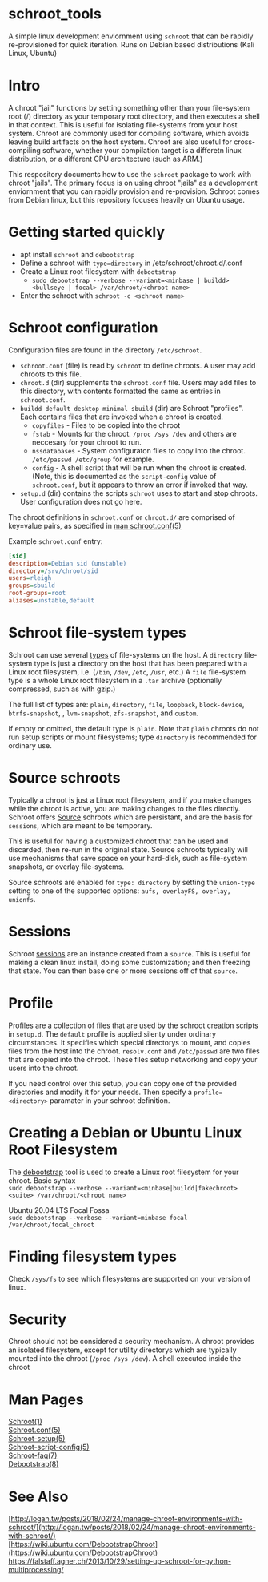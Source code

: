 # schroot_tools
A simple linux development enviornment using `schroot` that can be rapidly re-provisioned for quick iteration. Runs on Debian based distributions (Kali Linux, Ubuntu)

# Intro
A chroot "jail" functions by setting something other than your file-system root (/) directory as your temporary root directory, and then executes a shell in that context. This is useful for isolating file-systems from your host system. Chroot are commonly used for compiling software, which avoids leaving build artifacts on the host system. Chroot are also useful for cross-compiling software, whether your compilation target is a differetn linux distribution, or a different CPU architecture (such as ARM.)

This respository documents how to use the `schroot` package to work with chroot "jails". The primary focus is on using chroot "jails" as a development enviornment that you can rapidly provision and re-provision. Schroot comes from Debian linux, but this repository focuses heavily on Ubuntu usage.

# Getting started quickly
* apt install `schroot` and `debootstrap`
* Define a schroot with `type=directory` in /etc/schroot/chroot.d/<chroot name>.conf
* Create a Linux root filesystem with `debootstrap`  
  * `sudo debootstrap --verbose --variant=<minbase | buildd> <bullseye | focal> /var/chroot/<chroot name>`  
* Enter the schroot with `schroot -c <schroot name>`  

# Schroot configuration
Configuration files are found in the directory `/etc/schroot`.
* `schroot.conf` (file) is read by `schroot` to define chroots. A user may add chroots to this file.
* `chroot.d` (dir) supplements the `schroot.conf` file. Users may add files to this directory, with contents formatted the same as entries in  `schroot.conf`.
* `buildd default desktop minimal sbuild` (dir) are Schroot "profiles". Each contains files that are invoked when a chroot is created.
  * `copyfiles` - Files to be copied into the chroot
  * `fstab` - Mounts for the chroot. `/proc /sys /dev` and others are neccesary for your chroot to run.
  * `nssdatabases` - System configuraton files to copy into the chroot. `/etc/passwd /etc/group` for example.
  * `config` - A shell script that will be run when the chroot is created. (Note, this is documented as the `script-config` value of `schroot.conf`, but it appears to throw an error if invoked that way.  
* `setup.d` (dir) contains the scripts `schroot` uses to start and stop chroots. User configuration does not go here.

The chroot definitions in `schroot.conf` or `chroot.d/` are comprised of key=value pairs, as specified in [man schroot.conf(5)](https://manpages.debian.org/bullseye/schroot/schroot.conf.5.en.html)

Example `schroot.conf` entry:
```ini
[sid]                             
description=Debian sid (unstable) 
directory=/srv/chroot/sid         
users=rleigh                      
groups=sbuild                     
root-groups=root                  
aliases=unstable,default
```

# Schroot file-system types
Schroot can use several [types](https://manpages.debian.org/bullseye/schroot/schroot.conf.5.en.html#Plain_and_directory_chroots) of file-systems on the host. A `directory` file-system type is just a directory on the host that has been prepared with a Linux root filesystem, i.e. (`/bin`, `/dev`, `/etc`, `/usr`, etc.) A `file` file-system type is a whole Linux root filesystem in a `.tar` archive (optionally compressed, such as with gzip.)

The full list of types are: `plain`, `directory`, `file`, `loopback`, `block-device`, `btrfs-snapshot`, , `lvm-snapshot`, `zfs-snapshot`, and `custom`. 

If empty or omitted, the default type is `plain`. Note that `plain` chroots do not run setup scripts or mount filesystems; type `directory` is recommended for ordinary use.

# Source schroots
Typically a chroot is just a Linux root filesystem, and if you make changes while the chroot is active, you are making changes to the files directly. Schroot offers [Source](https://manpages.debian.org/bullseye/schroot/schroot.conf.5.en.html#Plain_and_directory_chroots) schroots which are persistant, and are the basis for `sessions`, which are meant to be temporary.  

This is useful for having a customized chroot that can be used and discarded, then re-run in the original state. Source schroots typically will use mechanisms that save space on your hard-disk, such as file-system snapshots, or overlay file-systems. 

Source schroots are enabled for `type: directory` by setting the `union-type` setting to one of the supported options: `aufs, overlayFS, overlay, unionfs`. 

# Sessions
Schroot [sessions](https://manpages.debian.org/bullseye/schroot/schroot.1.en.html#Session_actions) are an instance created from a `source`. This is useful for making a clean linux install, doing some customization; and then freezing that state. You can then base one or more sessions off of that `source`.

# Profile
Profiles are a collection of files that are used by the schroot creation scripts in `setup.d`. The `default` profile is applied silenty under ordinary circumstances. It specifies which special directorys to mount, and copies files from the host into the chroot. `resolv.conf` and `/etc/passwd` are two files that are copied into the chroot. These files setup networking and copy your users into the chroot.

If you need control over this setup, you can copy one of the provided directories and modify it for your needs. Then specify a `profile=<directory>` paramater in your schroot definition.

# Creating a Debian or Ubuntu Linux Root Filesystem
The [debootstrap](https://manpages.debian.org/bullseye/debootstrap/debootstrap.8.en.html) tool is used to create a Linux root filesystem for your chroot.
Basic syntax  
`sudo debootstrap --verbose --variant=<minbase|buildd|fakechroot> <suite> /var/chroot/<chroot name>`

Ubuntu 20.04 LTS Focal Fossa  
`sudo debootstrap --verbose --variant=minbase focal /var/chroot/focal_chroot`

# Finding filesystem types
Check `/sys/fs` to see which filesystems are supported on your version of linux.

# Security
Chroot should not be considered a security mechanism. A chroot provides an isolated filesystem, except for utility directorys which are typically mounted into the chroot (`/proc /sys /dev`). A shell executed inside the chroot   
 
# Man Pages
[Schroot(1)](https://manpages.debian.org/bullseye/schroot/schroot.1.en.html)  
[Schroot.conf(5)](https://manpages.debian.org/bullseye/schroot/schroot.conf.5.en.html)  
[Schroot-setup(5)](https://manpages.debian.org/bullseye/schroot/schroot-setup.5.en.html)  
[Schroot-script-config(5)](https://manpages.debian.org/bullseye/schroot/schroot-script-config.5.en.html)  
[Schroot-faq(7)](https://manpages.debian.org/bullseye/schroot/schroot-faq.7.en.html)  
[Debootstrap(8)](https://manpages.debian.org/bullseye/debootstrap/debootstrap.8.en.html)

# See Also
[http://logan.tw/posts/2018/02/24/manage-chroot-environments-with-schroot/](http://logan.tw/posts/2018/02/24/manage-chroot-environments-with-schroot/)  
[https://wiki.ubuntu.com/DebootstrapChroot](https://wiki.ubuntu.com/DebootstrapChroot)
 https://falstaff.agner.ch/2013/10/29/setting-up-schroot-for-python-multiprocessing/
 

